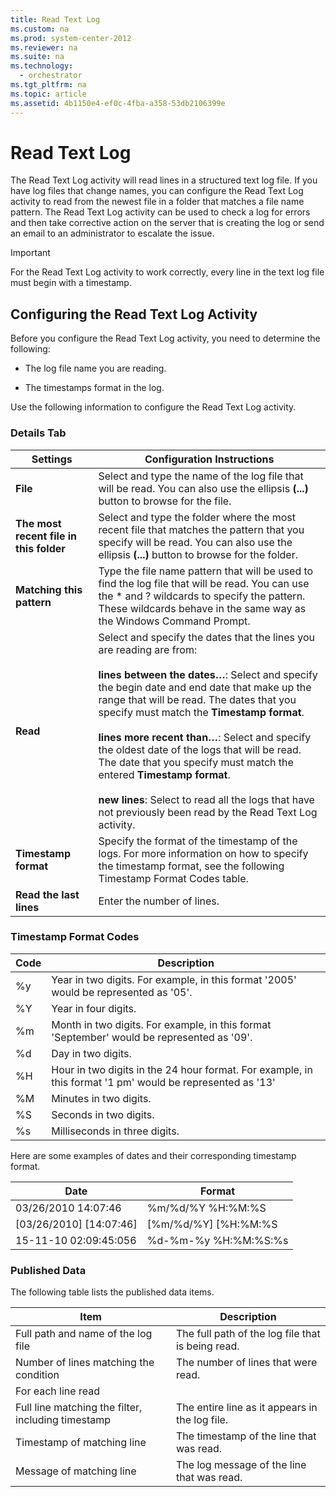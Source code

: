 ```yaml
---
title: Read Text Log
ms.custom: na
ms.prod: system-center-2012
ms.reviewer: na
ms.suite: na
ms.technology: 
  - orchestrator
ms.tgt_pltfrm: na
ms.topic: article
ms.assetid: 4b1150e4-ef0c-4fba-a358-53db2106399e
---
```

# Read Text Log
The Read Text Log activity will read lines in a structured text log file. If you have log files that change names, you can configure the Read Text Log activity to read from the newest file in a folder that matches a file name pattern. The Read Text Log activity can be used to check a log for errors and then take corrective action on the server that is creating the log or send an email to an administrator to escalate the issue.

> [!IMPORTANT]
> For the Read Text Log activity to work correctly, every line in the text log file must begin with a timestamp.

## Configuring the Read Text Log Activity
Before you configure the Read Text Log activity, you need to determine the following:

-   The log file name you are reading.

-   The timestamps format in the log.

Use the following information to configure the Read Text Log activity.

### Details Tab

|Settings|Configuration Instructions|
|------------|------------------------------|
|**File**|Select and type the name of the log file that will be read. You can also use the ellipsis **\(...\)** button to browse for the file.|
|**The most recent file in this folder**|Select and type the folder where the most recent file that matches the pattern that you specify will be read. You can also use the ellipsis **\(...\)** button to browse for the folder.|
|**Matching this pattern**|Type the file name pattern that will be used to find the log file that will be read. You can use the \* and ? wildcards to specify the pattern. These wildcards behave in the same way as the Windows Command Prompt.|
|**Read**|Select and specify the dates that the lines you are reading are from:<br /><br />**lines between the dates…**: Select and specify the begin date and end date that make up the range that will be read. The dates that you specify must match the **Timestamp format**.<br /><br />**lines more recent than…**: Select and specify the oldest date of the logs that will be read. The date that you specify must match the entered **Timestamp format**.<br /><br />**new lines**: Select to read all the logs that have not previously been read by the Read Text Log activity.|
|**Timestamp format**|Specify the format of the timestamp of the logs. For more information on how to specify the timestamp format, see the following Timestamp Format Codes table.|
|**Read the last lines**|Enter the number of lines.|

### Timestamp Format Codes

|Code|Description|
|--------|---------------|
|%y|Year in two digits. For example, in this format '2005' would be represented as '05'.|
|%Y|Year in four digits.|
|%m|Month in two digits. For example, in this format 'September' would be represented as '09'.|
|%d|Day in two digits.|
|%H|Hour in two digits in the 24 hour format. For example, in this format '1 pm' would be represented as '13'|
|%M|Minutes in two digits.|
|%S|Seconds in two digits.|
|%s|Milliseconds in three digits.|

Here are some examples of dates and their corresponding timestamp format.

|Date|Format|
|--------|----------|
|03\/26\/2010 14:07:46|%m\/%d\/%Y %H:%M:%S|
|\[03\/26\/2010\] \[14:07:46\]|\[%m\/%d\/%Y\] \[%H:%M:%S|
|15\-11\-10 02:09:45:056|%d\-%m\-%y %H:%M:%S:%s|

### Published Data
The following table lists the published data items.

|Item|Description|
|--------|---------------|
|Full path and name of the log file|The full path of the log file that is being read.|
|Number of lines matching the condition|The number of lines that were read.|
|For each line read|
|Full line matching the filter, including timestamp|The entire line as it appears in the log file.|
|Timestamp of matching line|The timestamp of the line that was read.|
|Message of matching line|The log message of the line that was read.|


